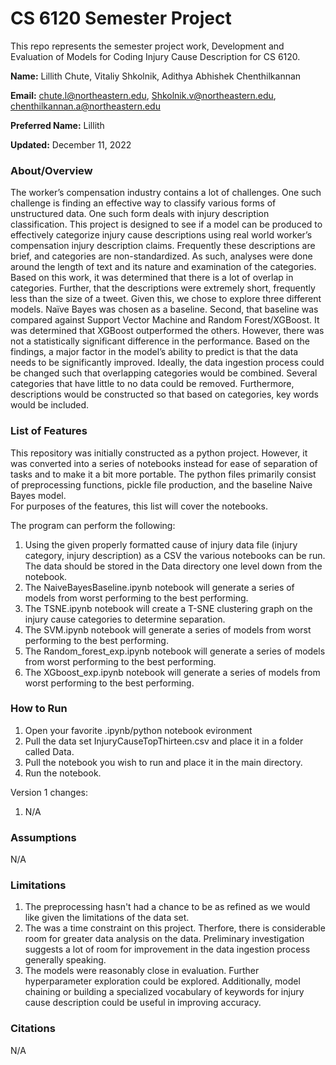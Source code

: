 # CS 6120 Semester Project

This repo represents the semester project work, Development and Evaluation of Models for Coding Injury Cause Description for CS 6120.

**Name:** Lillith Chute, Vitaliy Shkolnik, Adithya Abhishek Chenthilkannan

**Email:** chute.l@northeastern.edu, Shkolnik.v@northeastern.edu, chenthilkannan.a@northeastern.edu

**Preferred Name:** Lillith

**Updated:** December 11, 2022


### About/Overview

The worker’s compensation industry contains a lot of challenges. One such challenge is finding an effective way to classify various forms of unstructured data. 
One such form deals with injury description classification. This project is designed to see if a model can be produced to effectively categorize injury 
cause descriptions using real world worker’s compensation injury description claims. Frequently these descriptions are brief, and categories are non-standardized. 
As such, analyses were done around the length of text and its nature and examination of the categories. Based on this work, it was determined that there 
is a lot of overlap in categories. Further, that the descriptions were extremely short, frequently less than the size of a tweet. Given this, we chose to 
explore three different models. Naïve Bayes was chosen as a baseline. Second, that baseline was compared against Support Vector Machine and Random Forest/XGBoost. 
It was determined that XGBoost outperformed the others. However, there was not a statistically significant difference in the performance. Based on the findings, 
a major factor in the model’s ability to predict is that the data needs to be significantly improved. Ideally, the data ingestion process could be changed such 
that overlapping categories would be combined. Several categories that have little to no data could be removed. Furthermore, descriptions would be constructed 
so that based on categories, key words would be included.



### List of Features

This repository was initially constructed as a python project.  However, it was converted into a series of notebooks instead for ease of separation of tasks 
and to make it a bit more portable.  The python files primarily consist of preprocessing functions, pickle file production, and the baseline Naive Bayes model.  
For purposes of the features, this list will cover the notebooks.

The program can perform the following:
1. Using the given properly formatted cause of injury data file (injury category, injury description) as a CSV the various notebooks can be run.  The data should be stored in the Data directory one level down from the notebook.
2. The NaiveBayesBaseline.ipynb notebook will generate a series of models from worst performing to the best performing.
3. The TSNE.ipynb notebook will create a T-SNE clustering graph on the injury cause categories to determine separation.
4. The SVM.ipynb notebook will generate a series of models from worst performing to the best performing.
5. The Random_forest_exp.ipynb notebook will generate a series of models from worst performing to the best performing.
6. The XGboost_exp.ipynb notebook will generate a series of models from worst performing to the best performing.


### How to Run

1. Open your favorite .ipynb/python notebook evironment
2. Pull the data set InjuryCauseTopThirteen.csv and place it in a folder called Data.
3. Pull the notebook you wish to run and place it in the main directory.
4. Run the notebook.

Version 1 changes:
1. N/A


### Assumptions

N/A

### Limitations

1. The preprocessing hasn't had a chance to be as refined as we would like given the limitations of the data set.
2. The was a time constraint on this project.  Therfore, there is considerable room for greater data analysis on the data. Preliminary investigation suggests a lot of room for improvement in the data ingestion process generally speaking.  
3. The models were reasonably close in evaluation.  Further hyperparameter exploration could be explored.  Additionally, model chaining or building a specialized vocabulary of keywords for injury cause description could be useful in improving accuracy.


### Citations

N/A
